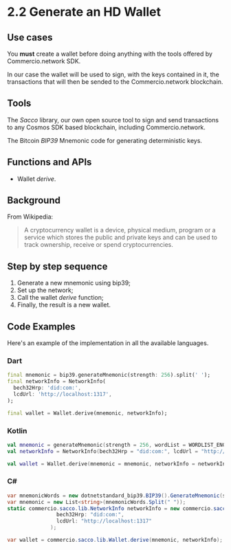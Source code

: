 # 2.2 Generate an HD Wallet

## Use cases
You **must** create a wallet before doing anything with the tools offered by Commercio.network SDK.

In our case the wallet will be used to sign, with the keys contained in it, the transactions that will then be sended to the Commercio.network blockchain.

## Tools
The _Sacco_ library, our own open source tool to sign and send transactions to any Cosmos SDK based blockchain, including Commercio.network.

The Bitcoin _BIP39_ Mnemonic code for generating deterministic keys.

## Functions and APIs
- Wallet _derive_.

##  Background
From Wikipedia:
> A cryptocurrency wallet is a device, physical medium, program or a service which stores the public and private keys and can be used to track ownership, receive or spend cryptocurrencies.

## Step by step sequence
1. Generate a new mnemonic using bip39;
2. Set up the network;
3. Call the wallet _derive_ function;
4. Finally, the result is a new wallet.

## Code Examples
Here's an example of the implementation in all the available languages.

### Dart
```dart
final mnemonic = bip39.generateMnemonic(strength: 256).split(' ');
final networkInfo = NetworkInfo(
  bech32Hrp: 'did:com:',
  lcdUrl: 'http://localhost:1317',
);

final wallet = Wallet.derive(mnemonic, networkInfo);
```

### Kotlin
```kotlin
val mnemonic = generateMnemonic(strength = 256, wordList = WORDLIST_ENGLISH).split(" ")
val networkInfo = NetworkInfo(bech32Hrp = "did:com:", lcdUrl = "http://localhost:1317")

val wallet = Wallet.derive(mnemonic = mnemonic, networkInfo = networkInfo)
```

### C#
```csharp
var mnemonicWords = new dotnetstandard_bip39.BIP39().GenerateMnemonic(strength: 256, wordlistType: dotnetstandard_bip39.BIP39Wordlist.English);
var mnemonic = new List<string>(mnemonicWords.Split(" "));
static commercio.sacco.lib.NetworkInfo networkInfo = new commercio.sacco.lib.NetworkInfo(
                bech32Hrp: "did:com:",
                lcdUrl: "http://localhost:1317"
              );

var wallet = commercio.sacco.lib.Wallet.derive(mnemonic, networkInfo);
```